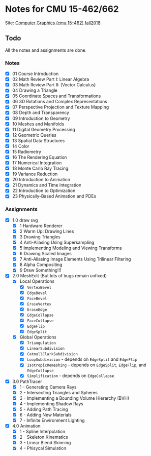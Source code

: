 # Notes for CMU 15-462/662

Site: [Computer Graphics (cmu 15-462) fall2018](http://15462.courses.cs.cmu.edu/fall2018/)

## Todo

All the notes and assignments are done.

### Notes

* [x] 01 Course Introduction
* [x] 02 Math Review Part I: Linear Algebra
* [x] 03 Math Review Part II: (Vector Calculus)
* [x] 04 Drawing a Triangle
* [x] 05 Coordinate Spaces and Transformations
* [x] 06 3D Rotations and Complex Representations
* [x] 07 Perspective Projection and Texture Mapping
* [x] 08 Depth and Transparency
* [x] 09 Introduction to Geometry
* [x] 10 Meshes and Manifolds
* [x] 11 Digital Geometry Processing
* [x] 12 Geometric Queries
* [x] 13 Spatial Data Structures
* [x] 14 Color
* [x] 15 Radiometry
* [x] 16 The Rendering Equation
* [x] 17 Numerical Integration
* [x] 18 Monte Carlo Ray Tracing
* [x] 19 Variance Reduction
* [x] 20 Introduction to Animation
* [x] 21 Dynamics and Time Integration
* [x] 22 Introduction to Optimization
* [x] 23 Physically-Based Animation and PDEs

### Assignments

* [x] 1.0 draw svg
  * [x] 1 Hardware Renderer
  * [x] 2 Warm Up: Drawing Lines
  * [x] 3 Drawing Triangles
  * [x] 4 Anti-Aliasing Using Supersampling
  * [x] 5 Implementing Modeling and Viewing Transforms
  * [x] 6 Drawing Scaled Images
  * [x] 7 Anti-Aliasing Image Elements Using Trilinear Filtering
  * [x] 8 Alpha Compositing
  * [x] 9 Draw Something!!!
* [x] 2.0 MeshEdit (But lots of bugs remain unfixed)
  * [x] Local Operations
    * [x] `VertexBevel`
    * [x] `EdgeBevel`
    * [x] `FaceBevel`
    * [x] `EraseVertex`
    * [x] `EraseEdge`
    * [x] `EdgeCollapse`
    * [x] `FaceCollapse`
    * [x] `EdgeFlip`
    * [x] `EdgeSplit`
  * [x] Global Operations
    * [x] `Triangulation`
    * [x] `LinearSubdivision`
    * [x] `CatmullClarkSubdivision`
    * [x] `LoopSubdivision` - depends on `EdgeSplit` and `EdgeFlip`
    * [x] `IsotropicRemeshing` - depends on `EdgeSplit`, `EdgeFlip`, and `EdgeCollapse`
    * [x] `Simplification` - depends on `EdgeCollapse`
* [x] 3.0 PathTracer
  * [x] 1 - Generating Camera Rays
  * [x] 2 - Intersecting Triangles and Spheres
  * [x] 3 - Implementing a Bounding Volume Hierarchy (BVH)
  * [x] 4 - Implementing Shadow Rays
  * [x] 5 - Adding Path Tracing
  * [x] 6 - Adding New Materials
  * [x] 7 - Infinite Environment Lighting
* [x] 4.0 Animation
  * [x] 1 - Spline Interpolation
  * [x] 2 - Skeleton Kinematics
  * [x] 3 - Linear Blend Skinning
  * [x] 4 - Phisycal Simulation
